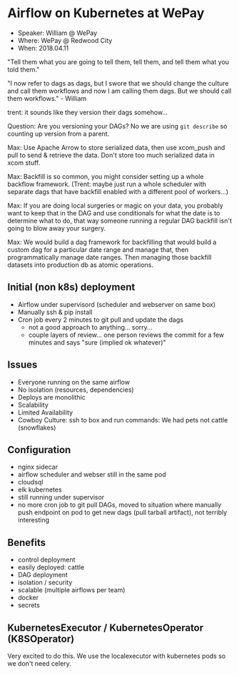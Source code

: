 # Airflow on Kubernetes at WePay

- Speaker: William @ WePay
- Where: WePay @ Redwood City
- When: 2018.04.11

"Tell them what you are going to tell them, tell them, and tell them what you told them."

"I now refer to dags as dags, but I swore that we should change the culture and call them workflows and now I am calling them dags. But we should call them workflows." - William

trent: it sounds like they version their dags somehow...

Question: Are you versioning your DAGs?  No we are using `git describe` so counting up version from a parent.

Max: Use Apache Arrow to store serialized data, then use xcom_push and pull to send & retrieve the data. Don't store too much serialized data in xcom stuff.

Max: Backfill is so common, you might consider setting up a whole backflow framework.  (Trent: maybe just run a whole scheduler with separate dags that have backfill enabled with a different pool of workers...)

Max: If you are doing local surgeries or magic on your data, you probably want to keep that in the DAG and use conditionals for what the date is to determine what to do, that way someone running a regular DAG backfill isn't going to blow away your surgery.

Max: We would build a dag framework for backfilling that would build a custom dag for a particular date range and manage that, then programmatically manage date ranges.  Then managing those backfill datasets into production db as atomic operations.


## Initial (non k8s) deployment

- Airflow under supervisord (scheduler and webserver on same box)
- Manually ssh & pip install
- Cron job every 2 minutes to git pull and update the dags
    - not a good approach to anything... sorry...
    - couple layers of review... one person reviews the commit for a few minutes and says "sure (implied ok whatever)"


## Issues

- Everyone running on the same airflow
- No isolation (resources, dependencies)
- Deploys are monolithic
- Scalability
- Limited Availability
- Cowboy Culture: ssh to box and run commands: We had pets not cattle (snowflakes)

## Configuration

- nginx sidecar
- airflow scheduler and webser still in the same pod
- cloudsql
- elk kubernetes
- still running under supervisor
- no more cron job to git pull DAGs, moved to situation where manually push endpoint on pod to get new dags (pull tarball artifact), not terribly interesting

## Benefits

- control deployment
- easily deployed: cattle
- DAG deployment
- isolation / security
- scalable (multiple airflows per team)
- docker
- secrets

## KubernetesExecutor / KubernetesOperator (K8SOperator)

Very excited to do this. We use the localexecutor with kubernetes pods so we don't need celery.



